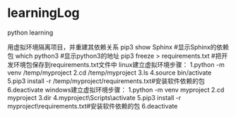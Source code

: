 # learningLog
python learning


用虚拟环境隔离项目，并重建其依赖关系
pip3 show Sphinx #显示Sphinx的依赖包
which python3 #显示python3的地址
pip3 freeze > requirements.txt #把开发环境包保存到requirements.txt文件中
linux建立虚拟环境步骤：
1.python -m venv /temp/myproject
2.cd /temp/myproject
3.ls
4.source bin/activate
5.pip3 install -r /temp/myproject/requirements.txt#安装软件依赖的包
6.deactivate
windows建立虚拟环境步骤：
1.python -m venv myproject
2.cd myproject
3.dir
4.myproject\Scripts\activate
5.pip3 install -r myproject\requirements.txt#安装软件依赖的包
6.deactivate
